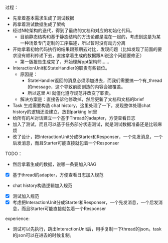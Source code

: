 过程：
- 先拿着基本需求生成了测试数据
- 再拿着测试数据生成了架构
- 经过N轮架构的迭代，得到了最终的文档和对应的初始化代码。
  - 目前静态结构和基于静态结构的方法论都是混在一起的，考虑到这是为某一种场景专门定制的工序描述，所以暂时没有动力分离
- 开始拿着初始代码执行的结果跟预期去对比，发现问题（比如发现了前面的要求没有顺利传递下去，直接拿着生成的数据跟AI说这个问题要修正）
  - 第一版报告生成完了，开始理解ppt架构师……
- InteractionUnit和StateHandler的职责有些错位。
  - 原因是：
    - StateHandler返回的消息必须添加进去，而我们需要搞一个有_thread的message，这个导致前面创造的内容会被覆盖。
    - 所以这里 AI 就僵化遵守规范并改变了职责。
  - 解决方案是：直接告诉他修改掉，然后更新了文档和文档的brief
- Task 生成需要构造 chat history，这里处理了一下，发现整体处理chat history的逻辑还没建立，放到parking lot里
- 给所有的AI对话建立一个基于Thread的adapter，方便查看日志
- 加入了测试，而且可以基于任务部分状态测试，就是测试数据准备还是比较麻烦
- 改了设计，把InteractionUnit分成Starter和Responser，一个先发消息，一个后发消息，而且Starter可能直接就包着一个Responser

TODO：
- 然后拿着生成的数据，说哪一条要加入RAG
- [x] 基于thread的adapter，方便查看日志加入规范
- chat history构造逻辑加入规范
- [x] 测试加入规范
- [x] 考虑把InteractionUnit分成Starter和Responser，一个先发消息，一个后发消息，而且Starter可能直接就包着一个Responser

experience:

- 测试可以先执行，跳出InteractionUnit后，用手复制一下thread的json。task的json可以在进去的时候复制。